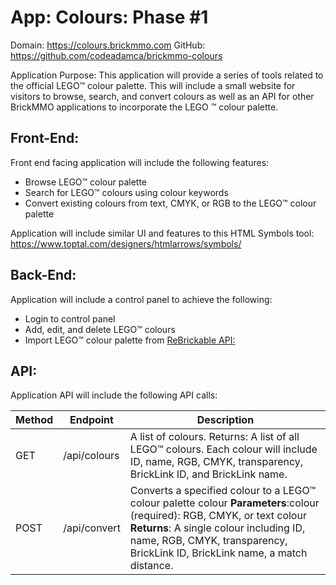 # App: Colours: Phase #1

Domain: https://colours.brickmmo.com
GitHub: https://github.com/codeadamca/brickmmo-colours 


Application Purpose:
This application will provide a series of tools related to the official LEGO™ colour palette. This will include a small website for visitors to browse, search, and convert colours as well as an API for other BrickMMO applications to incorporate the LEGO ™ colour palette.

## Front-End:
Front end facing application will include the following features:

- Browse LEGO™ colour palette
- Search for LEGO™ colours using colour keywords
- Convert existing colours from text, CMYK, or RGB to the LEGO™ colour palette

Application will include similar UI and features to this HTML Symbols tool:
https://www.toptal.com/designers/htmlarrows/symbols/


## Back-End:
Application will include a control panel to achieve the following:

- Login to control panel
- Add, edit, and delete LEGO™ colours
- Import LEGO™ colour palette from [ReBrickable API:](https://rebrickable.com/api/)

## API:
Application API will include the following API calls:

| Method | Endpoint | Description |
| ---------- | --------- | --------- |
| GET | /api/colours | A list of colours. Returns: A list of all LEGO™ colours. Each colour will include ID, name, RGB, CMYK, transparency, BrickLink ID, and BrickLink name. |
| POST | /api/convert | Converts a specified colour to a LEGO™ colour palette colour **Parameters**:colour (required): RGB, CMYK, or text colour **Returns**: A single colour including ID, name, RGB, CMYK, transparency, BrickLink ID, BrickLink name, a match distance.  |